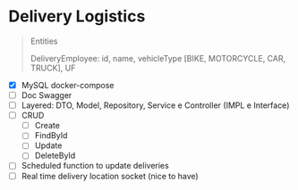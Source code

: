 # Delivery Logistics
> Entities
> 
>   DeliveryEmployee: id, name, vehicleType [BIKE, MOTORCYCLE, CAR, TRUCK], UF

- [X] MySQL docker-compose
- [ ] Doc Swagger
- [ ] Layered: DTO, Model, Repository, Service e Controller (IMPL e Interface)
- [ ] CRUD
    - [ ] Create
    - [ ] FindById
    - [ ] Update
    - [ ] DeleteById
- [ ] Scheduled function to update deliveries
- [ ] Real time delivery location socket (nice to have)